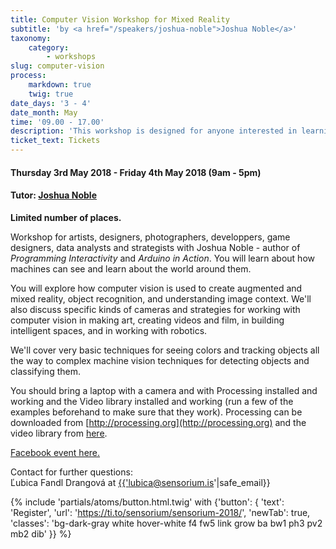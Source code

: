 ```yaml
---
title: Computer Vision Workshop for Mixed Reality
subtitle: 'by <a href="/speakers/joshua-noble">Joshua Noble</a>'
taxonomy:
    category:
        - workshops
slug: computer-vision
process:
    markdown: true
    twig: true
date_days: '3 - 4'
date_month: May
time: '09.00 - 17.00'
description: 'This workshop is designed for anyone interested in learning about how machines can see and learn about the world around them.'
ticket_text: Tickets
---
```


#### Thursday 3rd May 2018 - Friday 4th May 2018 (9am - 5pm)
#### Tutor: [Joshua Noble](https://www.sensorium.is/speakers/joshua-noble)

**Limited number of places.**

Workshop for artists, designers, photographers, developpers, game designers, data analysts and strategists with Joshua Noble - author of _Programming Interactivity_ and _Arduino in Action_. You will learn about how machines can see and learn about the world around them.  

You will explore how computer vision is used to create augmented and mixed reality, object recognition, and understanding image context. We'll also discuss specific kinds of cameras and strategies for working with computer vision in making art, creating videos and film, in building intelligent spaces, and in working with robotics.

We'll cover very basic techniques for seeing colors and tracking objects all the way to complex machine vision techniques for detecting objects and classifying them.

You should bring a laptop with a camera and with Processing installed and working and the Video library installed and working (run a few of the examples beforehand to make sure that they work). Processing can be downloaded from [http://processing.org](http://processing.org) and the video library from [here](https://processing.org/reference/libraries/video/index.html).

[Facebook event here.](https://www.facebook.com/events/550109335382145/)

Contact for further questions: <br>
Ľubica Fandl Drangová at <a href="mailto:{{'lubica@sensorium.is'|safe_email}}">{{'lubica@sensorium.is'|safe_email}}</a>

{% include 'partials/atoms/button.html.twig' with {'button': {
    'text': 'Register',
    'url': 'https://ti.to/sensorium/sensorium-2018/',
    'newTab': true,
    'classes': 'bg-dark-gray white hover-white f4 fw5 link grow ba bw1 ph3 pv2 mb2 dib'
}} %}